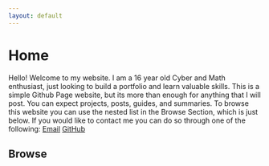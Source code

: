 ```yaml
---
layout: default
---
```


# Home
Hello! Welcome to my website. I am a 16 year old Cyber and Math enthusiast, just looking to build a portfolio and learn valuable skills. This is a simple Github Page website, but its more than enough for anything that I will post. You can expect projects, posts, guides, and summaries. To browse this website you can use the nested list in the Browse Section, which is just below. 
If you would like to contact me you can do so through one of the following:
[Email](email:contact@mykhaylofilip.com)
[GitHub](https://github.com/mykhaylofilip)
## Browse
